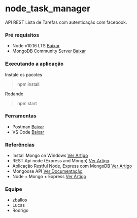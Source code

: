 # node_task_manager
API REST Lista de Tarefas com autenticação com facebook.

### Pré requisitos
- Node v10.16 LTS [Baixar](https://nodejs.org/en/)
- MongoDB Community Server [Baixar](https://www.mongodb.com/download-center/community)

### Executando a aplicação
Instale os pacotes
> npm install

Rodando
> npm start

### Ferramentas
- Postman [Baixar](https://www.getpostman.com/downloads/)
- VS Code [Baixar](https://code.visualstudio.com/)

### Referências
- Install Mongo on Windows [Ver Artigo](https://medium.com/@LondonAppBrewery/how-to-download-install-mongodb-on-windows-4ee4b3493514)
- REST Api node (Express and Mongo) [Ver Artigo](https://medium.com/@thiagoluiz.nunes/rest-api-com-node-js-express-and-mongodb-3967c2cb25b7)
- Aplicação Restful Node, Express com MongoDB [Ver Artigo](https://code4coders.wordpress.com/2016/10/14/desenvolvendo-uma-aplicacao-restful-api-em-node-js-express-js-com-mongodb/) 
- Mongoose API [Ver Documentação](https://mongoosejs.com/docs/api.html)
- Node + Mongo + Express [Ver Artigo](https://www.callicoder.com/node-js-express-mongodb-restful-crud-api-tutorial/)

### Equipe
- [zballos](https://github.com/zballos)
- Lucas
- Rodrigo